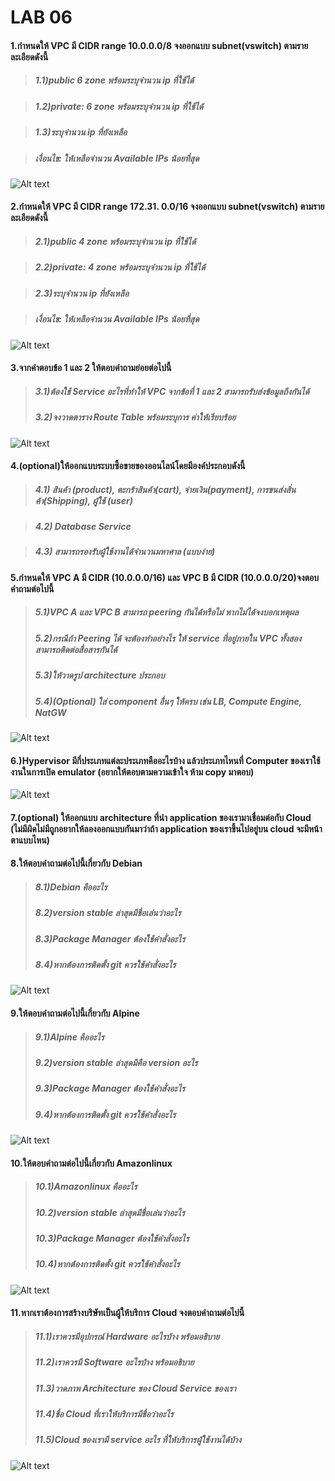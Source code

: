 # **LAB 06**
#### 1.กำหนดให้ VPC มี CIDR range 10.0.0.0/8 จงออกแบบ subnet(vswitch) ตามรายละเอียดดังนี้
> ##### 1.1)public 6 zone พร้อมระบุจำนวน ip ที่ใช้ได้

> ##### 1.2)private: 6 zone พร้อมระบุจำนวน ip ที่ใช้ได้

> ##### 1.3)ระบุจำนวน ip ที่ยังเหลือ

> ##### เงื่อนไข: ให้เหลือจำนวน Available IPs น้อยที่สุด
![Alt text](./Lab1.png)

#### 2.กำหนดให้ VPC มี CIDR range  172.31. 0.0/16 จงออกแบบ subnet(vswitch) ตามรายละเอียดดังนี้

> ##### 2.1)public 4 zone พร้อมระบุจำนวน ip ที่ใช้ได้

> ##### 2.2)private: 4 zone พร้อมระบุจำนวน ip ที่ใช้ได้

> ##### 2.3)ระบุจำนวน ip ที่ยังเหลือ

> ##### เงื่อนไข: ให้เหลือจำนวน Available IPs น้อยที่สุด
![Alt text](./Lab2.png)

#### 3.จากคำตอบข้อ 1 และ 2 ให้ตอบคำถามย่อยต่อไปนี้
> ##### 3.1)ต้องใช้ Service อะไรที่ทำให้ VPC จากข้อที่ 1 และ 2 สามารถรับส่งข้อมูลถึงกันได้
> ##### 3.2)จงวาดตาราง Route Table พร้อมระบุการ ค่าให้เรียบร้อย
![Alt text](./Lab3.jpg)


#### 4.(optional)ให้ออกแบบระบบซื้อขายของออนไลน์โดยมีองค์ประกอบดังนี้


> ##### 4.1) สินค้า (product), ตะกร้าสินค้า(cart), จ่ายเงิน(payment), การขนส่งสิ่นค้า(Shipping), ผู้ใช้ (user)


> ##### 4.2) Database Service


> ##### 4.3) สามารถรองรับผู้ใช้งานได้จำนวนมหาศาล (แบบง่าย)


#### 5.กำหนดให้ VPC A มี CIDR (10.0.0.0/16) และ VPC B  มี CIDR (10.0.0.0/20)จงตอบคำถามต่อไปนี้
> ##### 5.1)VPC A และ VPC B สามารถ peering กันได้หรือไม่ หากไม่ได้จงบอกเหตุผล
> ##### 5.2)กรณีถ้า Peering ได้ จะต้องทำอย่างไร ให้ service ที่อยู่ภายใน VPC ทั้งสองสามารถติดต่อสื่อสารกันได้
> ##### 5.3)ให้วาดรูป architecture ประกอบ
> ##### 5.4)(Optional) ใส่ component อื่นๆ ให้ครบ เช่น LB, Compute Engine, NatGW
![Alt text](./Lab5.jpg)


#### 6.)Hypervisor มีกี่ประเภทแต่ละประเภทคืออะไรบ้าง แล้วประเภทไหนที่ Computer ของเราใช้งานในการเปิด emulator (อยากให้ตอบตามความเข้าใจ ห้าม copy มาตอบ)
![Alt text](./Lab6.jpg)
 

#### 7.(optional) ให้ออกแบบ architecture ที่นำ application ของเรามาเชื่อมต่อกับ Cloud (ไม่มีผิดไม่มีถูกอยากให้ลองออกแบบกันมาว่าถ้า application ของเราขึ้นไปอยู่บน cloud จะมีหน้าตาแบบไหน)


#### 8.ให้ตอบคำถามต่อไปนี้เกี่ยวกับ Debian 
> ##### 8.1)Debian คืออะไร 
> ##### 8.2)version stable ล่าสุดมีชื่อเล่นว่าอะไร
> ##### 8.3)Package Manager ต้องใช้คำสั่งอะไร
> ##### 8.4)หากต้องการติดตั้ง git ควรใช้คำสั่งอะไร
![Alt text](./Lab8.jpg)


#### 9.ให้ตอบคำถามต่อไปนี้เกี่ยวกับ Alpine  
> ##### 9.1)Alpine คืออะไร 
> ##### 9.2)version stable ล่าสุดมีคือ version อะไร
> ##### 9.3)Package Manager ต้องใช้คำสั่งอะไร
> ##### 9.4)หากต้องการติดตั้ง git ควรใช้คำสั่งอะไร
![Alt text](./Lab9.jpg)


#### 10.ให้ตอบคำถามต่อไปนี้เกี่ยวกับ Amazonlinux   
> ##### 10.1)Amazonlinux คืออะไร 
> ##### 10.2)version stable ล่าสุดมีชื่อเล่นว่าอะไร
> ##### 10.3)Package Manager ต้องใช้คำสั่งอะไร
> ##### 10.4)หากต้องการติดตั้ง git ควรใช้คำสั่งอะไร
![Alt text](./Lab10.jpg)


#### 11.หากเราต้องการสร้างบริษัทเป็นผู้ให้บริการ Cloud จงตอบคำถามต่อไปนี้
> ##### 11.1)เราควรมีอุปกรณ์ Hardware อะไรบ้าง พร้อมอธิบาย 
> ##### 11.2)เราควรมี Software อะไรบ้าง พร้อมอธิบาย
> ##### 11.3)วาดภาพ Architecture ของ Cloud Service ของเรา
> ##### 11.4)ชื่อ Cloud ที่เราให้บริการมีชื่อว่าอะไร
> ##### 11.5)Cloud ของเรามี service อะไร ที่ให้บริการผู้ใช้งานได้บ้าง
![Alt text](./Lab11.jpg)